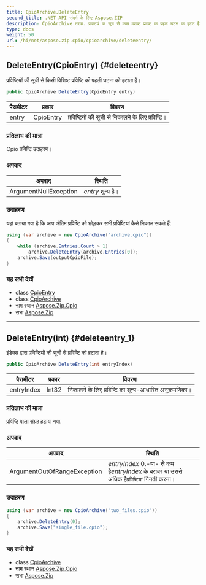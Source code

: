 ```yaml
---
title: CpioArchive.DeleteEntry
second_title: .NET API संदर्भ के लिए Aspose.ZIP
description: CpioArchive तरक. प्रवष्टयं क सूच से कस वशष्ट प्रवष्ट क पहल घटन क हटत है
type: docs
weight: 50
url: /hi/net/aspose.zip.cpio/cpioarchive/deleteentry/
---
```

## DeleteEntry(CpioEntry) {#deleteentry}

प्रविष्टियों की सूची से किसी विशिष्ट प्रविष्टि की पहली घटना को हटाता है।

```csharp
public CpioArchive DeleteEntry(CpioEntry entry)
```

| पैरामीटर | प्रकार | विवरण |
| --- | --- | --- |
| entry | CpioEntry | प्रविष्टियों की सूची से निकालने के लिए प्रविष्टि। |

### प्रतिलाभ की मात्रा

Cpio प्रविष्टि उदाहरण।

### अपवाद

| अपवाद | स्थिति |
| --- | --- |
| ArgumentNullException | *entry* शून्य है। |

### उदाहरण

यहां बताया गया है कि आप अंतिम प्रविष्टि को छोड़कर सभी प्रविष्टियां कैसे निकाल सकते हैं:

```csharp
using (var archive = new CpioArchive("archive.cpio"))
{
    while (archive.Entries.Count > 1)
        archive.DeleteEntry(archive.Entries[0]);
    archive.Save(outputCpioFile);
}
```

### यह सभी देखें

* class [CpioEntry](../../cpioentry/)
* class [CpioArchive](../)
* नाम स्थान [Aspose.Zip.Cpio](../../cpioarchive/)
* सभा [Aspose.Zip](../../../)

---

## DeleteEntry(int) {#deleteentry_1}

इंडेक्स द्वारा प्रविष्टियों की सूची से प्रविष्टि को हटाता है।

```csharp
public CpioArchive DeleteEntry(int entryIndex)
```

| पैरामीटर | प्रकार | विवरण |
| --- | --- | --- |
| entryIndex | Int32 | निकालने के लिए प्रविष्टि का शून्य-आधारित अनुक्रमणिका। |

### प्रतिलाभ की मात्रा

प्रविष्टि वाला संग्रह हटाया गया.

### अपवाद

| अपवाद | स्थिति |
| --- | --- |
| ArgumentOutOfRangeException | *entryIndex* 0.-या- से कम है*entryIndex* के बराबर या उससे अधिक है`प्रविष्टियां` गिनती करना। |

### उदाहरण

```csharp
using (var archive = new CpioArchive("two_files.cpio"))
{
    archive.DeleteEntry(0);
    archive.Save("single_file.cpio");
}
```

### यह सभी देखें

* class [CpioArchive](../)
* नाम स्थान [Aspose.Zip.Cpio](../../cpioarchive/)
* सभा [Aspose.Zip](../../../)


